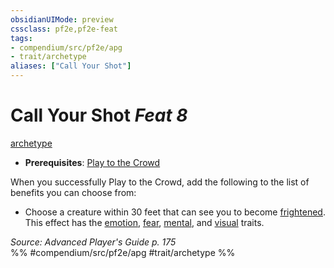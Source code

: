```yaml
---
obsidianUIMode: preview
cssclass: pf2e,pf2e-feat
tags:
- compendium/src/pf2e/apg
- trait/archetype
aliases: ["Call Your Shot"]
---
```

# Call Your Shot  *Feat 8*  
[archetype](../../Rules/traits/archetype.md)  

- **Prerequisites**: [Play to the Crowd](play-to-the-crowd-apg.md)

When you successfully Play to the Crowd, add the following to the list of benefits you can choose from:

- Choose a creature within 30 feet that can see you to become [frightened](../../Rules/conditions.md#Frightened). This effect has the [emotion](../../Rules/traits/emotion.md), [fear](../../Rules/traits/fear.md), [mental](../../Rules/traits/mental.md), and [visual](../../Rules/traits/visual.md) traits.

*Source: Advanced Player's Guide p. 175*  
%% #compendium/src/pf2e/apg #trait/archetype %%